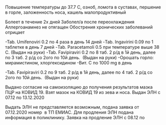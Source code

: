Повышение температуры до 37.7 С, озноб, ломота в суставах, першение в горле, заложенность носа, кашель малопродуктивный 

Болеет в течение 2х дней
Заболел/а после переохлаждения 
Аллергоанамнез не отягащен 
Обострения хронических заболеваний отрицает 

-Tab. Umifenoviri 0.2 по 4 раза в день 14 дней
-Tab. Ingavirini 0.09 по 1 таблетке в день 7 дней 
-Tab. Paracetamoli 0.5 при температуре выше 38 С. 
(Выдан на руки)
-Tab. Favipiraviri 0.2 по 8 таб. 2 р/д в 1й день, далее по 3 таб. 2 р/д со 2ого по 10й день.  (Выдан на руки)
-Орошать горло: мирамистином, хлоргексидином 
-Вит. С по 1000 mg в день


-Tab. Favipiraviri 0.2 по 9 таб. 2 р/д в 1й день, далее по 4 таб. 2 р/д со 2ого по 10й день.  (Выдан на руки)



Выдано согласие на самоизоляцию до получения результатов мазка ПЦР на КОВИД 19.
Взят мазок на КОВИД 19 из зева и носа.
Выдан ЭЛН с 07.12 по 13.12.2020


Выдать ЭЛН не представляется возможным, подана заявка от 07.12.2020 номер  в ТП ЕМИАС. Для продления ЭЛН подана информация в поликлинику. Заявка на продление ЭЛН с 08.12 по
